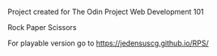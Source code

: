 Project created for The Odin Project Web Development 101

Rock Paper Scissors

For playable version go to https://jedensuscg.github.io/RPS/